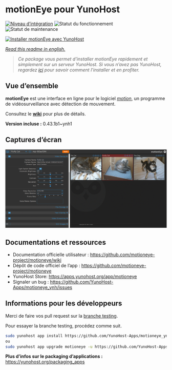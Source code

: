<!--
N.B.: This README was automatically generated by https://github.com/YunoHost/apps/tree/master/tools/readme_generator
It shall NOT be edited by hand.
-->

# motionEye pour YunoHost

[![Niveau d’intégration](https://dash.yunohost.org/integration/motioneye.svg)](https://dash.yunohost.org/appci/app/motioneye) ![Statut du fonctionnement](https://ci-apps.yunohost.org/ci/badges/motioneye.status.svg) ![Statut de maintenance](https://ci-apps.yunohost.org/ci/badges/motioneye.maintain.svg)

[![Installer motionEye avec YunoHost](https://install-app.yunohost.org/install-with-yunohost.svg)](https://install-app.yunohost.org/?app=motioneye)

*[Read this readme in english.](./README.md)*

> *Ce package vous permet d’installer motionEye rapidement et simplement sur un serveur YunoHost.
Si vous n’avez pas YunoHost, regardez [ici](https://yunohost.org/#/install) pour savoir comment l’installer et en profiter.*

## Vue d’ensemble

**motionEye** est une interface en ligne pour le logiciel [_motion_](https://motion-project.github.io/), un programme de vidéosurveillance avec détection de mouvement.

Consultez le [__wiki__](https://github.com/motioneye-project/motioneye/wiki) pour plus de détails.

**Version incluse :** 0.43.1b1~ynh1

## Captures d’écran

![Capture d’écran de motionEye](./doc/screenshots/example.png)

## Documentations et ressources

* Documentation officielle utilisateur : <https://github.com/motioneye-project/motioneye/wiki>
* Dépôt de code officiel de l’app : <https://github.com/motioneye-project/motioneye>
* YunoHost Store: <https://apps.yunohost.org/app/motioneye>
* Signaler un bug : <https://github.com/YunoHost-Apps/motioneye_ynh/issues>

## Informations pour les développeurs

Merci de faire vos pull request sur la [branche testing](https://github.com/YunoHost-Apps/motioneye_ynh/tree/testing).

Pour essayer la branche testing, procédez comme suit.

``` bash
sudo yunohost app install https://github.com/YunoHost-Apps/motioneye_ynh/tree/testing --debug
ou
sudo yunohost app upgrade motioneye -u https://github.com/YunoHost-Apps/motioneye_ynh/tree/testing --debug
```

**Plus d’infos sur le packaging d’applications :** <https://yunohost.org/packaging_apps>